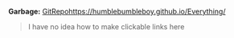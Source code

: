**Garbage:** 
<ins>GitRepohttps://humblebumbleboy.github.io/Everything/</ins>
>I have no idea how to make clickable links here
